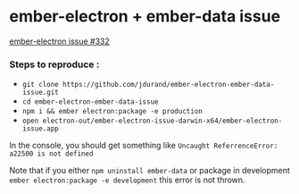 # ember-electron + ember-data issue

[ember-electron issue #332](https://github.com/felixrieseberg/ember-electron/issues/332)

### Steps to reproduce :

- `git clone https://github.com/jdurand/ember-electron-ember-data-issue.git`
- `cd ember-electron-ember-data-issue`
- `npm i && ember electron:package -e production`
- `open electron-out/ember-electron-issue-darwin-x64/ember-electron-issue.app`

In the console, you should get something like `Uncaught ReferrenceError: a22500 is not defined`

Note that if you either `npm uninstall ember-data` or package in development `ember electron:package -e development` this error is not thrown.
